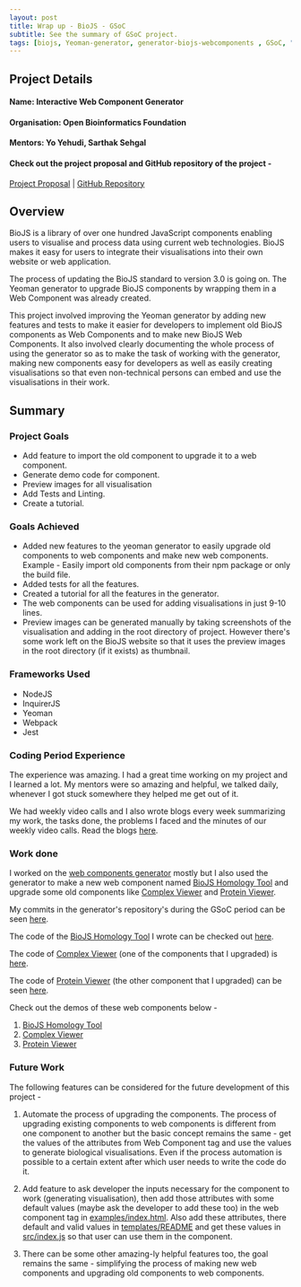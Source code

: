 ```yaml
---
layout: post
title: Wrap up - BioJS - GSoC   
subtitle: See the summary of GSoC project.
tags: [biojs, Yeoman-generator, generator-biojs-webcomponents , GSoC, "Summer of Code"]
---
```


## Project Details
#### Name: Interactive Web Component Generator
#### Organisation: Open Bioinformatics Foundation
#### Mentors: Yo Yehudi, Sarthak Sehgal
#### Check out the project proposal and GitHub repository of the project -
[Project Proposal](https://docs.google.com/document/d/1QQ9s9HF56RcbDKrfFx8t9UiJuKz8iSeLN-GMfv1nQiw/edit?usp=sharing) | [GitHub Repository](https://github.com/biojs/generator-biojs-webcomponents)

## Overview
BioJS is a library of over one hundred JavaScript components enabling users to visualise and process data using current web technologies. BioJS makes it easy for users to integrate their visualisations into their own website or web application.

The process of updating the BioJS standard to version 3.0 is going on. The Yeoman generator to upgrade BioJS components by wrapping them in a Web Component was already created.

This project involved improving the Yeoman generator by adding new features and tests to make it easier for developers to implement old BioJS components as Web Components and to make new BioJS Web Components. It also involved clearly documenting the whole process of using the generator so as to make the task of working with the generator, making new components easy for developers as well as easily creating visualisations so that even non-technical persons can embed and use the visualisations in their work.

## Summary
### Project Goals

  - Add feature to import the old component to upgrade it to a web component.
  - Generate demo code for component.
  - Preview images for all visualisation
  - Add Tests and Linting.
  - Create a tutorial.
   
### Goals Achieved

  - Added new features to the yeoman generator to easily upgrade old components to web components and make new web components. Example - Easily import old components from their npm package or only the build file.
  - Added tests for all the features.
  - Created a tutorial for all the features in the generator.
  - The web components can be used for adding visualisations in just 9-10 lines.
  - Preview images can be generated manually by taking screenshots of the visualisation and adding in the root directory of project. However there's some work left on the BioJS website so that it uses the preview images in the root directory (if it exists) as thumbnail.

### Frameworks Used

  - NodeJS
  - InquirerJS
  - Yeoman
  - Webpack
  - Jest
  
### Coding Period Experience

The experience was amazing. I had a great time working on my project and I learned a lot. My mentors were so amazing and helpful, we talked daily, whenever I got stuck somewhere they helped me get out of it.

We had weekly video calls and I also wrote blogs every week summarizing my work, the tasks done, the problems I faced and the minutes of our weekly video calls. Read the blogs [here](https://blog.biojs.net).

### Work done

I worked on the [web components generator](https://github.com/biojs/generator-biojs-webcomponents) mostly but I also used the generator to make a new web component named [BioJS Homology Tool](https://www.npmjs.com/package/intermine-homologues-finder) and upgrade some old components like [Complex Viewer](https://github.com/Nikhil-Vats/ComplexViewerWebComponent) and [Protein Viewer](https://github.com/Nikhil-Vats/bio-pv-web-component).

My commits in the generator's repository's during the GSoC period can be seen [here](https://github.com/biojs/generator-biojs-webcomponents/commits?author=Nikhil-Vats).

The code of the [BioJS Homology Tool](https://www.npmjs.com/package/intermine-homologues-finder) I wrote can be checked out [here](https://github.com/Nikhil-Vats/BioJS-Homology-tool).

The code of [Complex Viewer](https://www.npmjs.com/package/complexviewer) (one of the components that I upgraded) is [here](https://github.com/Nikhil-Vats/ComplexViewerWebComponent).

The code of [Protein Viewer](https://www.npmjs.com/package/bio-pv) (the other component that I upgraded) can be seen [here](https://github.com/Nikhil-Vats/bio-pv-web-component).

Check out the demos of these web components below -
1. [BioJS Homology Tool](https://nikhil-vats.github.io/BioJS-Homology-tool/examples/index.html)
2. [Complex Viewer](https://nikhil-vats.github.io/ComplexViewerWebComponent/index.html)
3. [Protein Viewer](https://nikhil-vats.github.io/bio-pv-web-component/)

### Future Work

The following features can be considered for the future development of this project -

1. Automate the process of upgrading the components. The process of upgrading existing components to web components is different from one component to another but the basic concept remains the same - get the values of the attributes from Web Component tag and use the values to generate biological visualisations. Even if the process automation is possible to a certain extent after which user needs to write the code do it.

2. Add feature to ask developer the inputs necessary for the component to work (generating visualisation), then add those attributes with some default values (maybe ask the developer to add these too) in the web component tag in [examples/index.html](https://github.com/biojs/generator-biojs-webcomponents/blob/7f04c6869baed3977435e787c804550c778382ed/generators/app/templates/examples/index.html#L61). Also add these attributes, there default and valid values in [templates/README](https://github.com/biojs/generator-biojs-webcomponents/blob/master/generators/app/templates/README.md) and get these values in [src/index.js](https://github.com/biojs/generator-biojs-webcomponents/blob/master/generators/app/templates/src/index.js) so that user can use them in the component.

3. There can be some other amazing-ly helpful features too, the goal remains the same - simplifying the process of making new web components and upgrading old components to web components. 